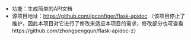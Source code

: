 - 功能：生成简单的API文档
- 源项目地址：https://github.com/ipconfiger/flask-apidoc （该项目停止了维护，因此本项目对它进行了修改来适应本项目的需求，修改部分也可查看https://github.com/zhongpengqun/flask-apidoc-z）
